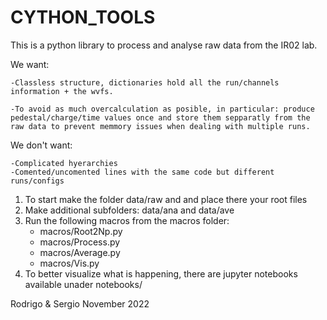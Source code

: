 # CYTHON_TOOLS
This is a python library to process and analyse raw data from the IR02 lab.

We want:

    -Classless structure, dictionaries hold all the run/channels information + the wvfs.
    
    -To avoid as much overcalculation as posible, in particular: produce pedestal/charge/time values once and store them sepparatly from the raw data to prevent memmory issues when dealing with multiple runs. 

We don't want:

    -Complicated hyerarchies
    -Comented/uncomented lines with the same code but different runs/configs

1. To start make the folder data/raw and and place there your root files
2. Make additional subfolders: data/ana and data/ave
3. Run the following macros from the macros folder:
    - macros/Root2Np.py
    - macros/Process.py
    - macros/Average.py
    - macros/Vis.py
4. To better visualize what is happening, there are jupyter notebooks available unader notebooks/

Rodrigo & Sergio
November 2022
